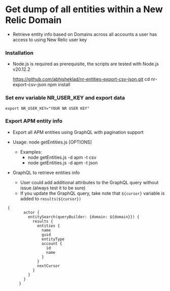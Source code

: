 # Get dump of all entities within a New Relic Domain
- Retrieve entity info based on Domains across all accounts a user has access to using New Relic user key


### Installation 
- Node.js is required as prerequisite, the scripts are tested with Node.js v20.12.2

    https://github.com/abhisheklad/nr-entities-export-csv-json.git
    cd nr-export-csv-json
    npm install

### Set env variable NR_USER_KEY and export data
    export NR_USER_KEY="YOUR NR USER KEY"
    
###  Export APM entity info
- Export all APM entities using GraphQL with pagination support

- Usage: node getEntities.js [OPTIONS]
  - Examples:
    - node getEntities.js -d apm -t csv   
    - node getEntities.js -d apm -t json   

- GraphQL to retrieve entities info
  - User could add additional attributes to the GraphQL query without issue (always test it to be sure)
  - If you update the GraphQL query, take note that `${cursor}` variable is added to `results(${cursor})`
```
 {
        actor {
          entitySearch(queryBuilder: {domain: ${domain}}) {
            results {
              entities {
                name
                guid
                entityType
                account {
                  id
                  name
                }
              }
              nextCursor
            }
          }
        }
      } 
```

